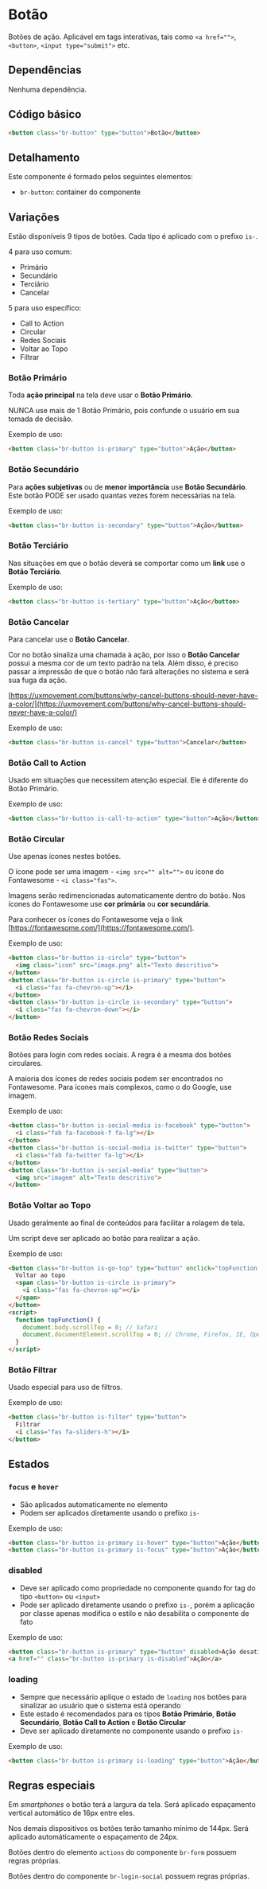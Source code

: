 # Botão

Botões de ação. Aplicável em tags interativas, tais como `<a href="">`, `<button>`, `<input type="submit">` etc.

## Dependências

Nenhuma dependência.

## Código básico

```html
<button class="br-button" type="button">Botão</button>
```

## Detalhamento

Este componente é formado pelos seguintes elementos:

- `br-button`: container do componente

## Variações

Estão disponíveis 9 tipos de botões. Cada tipo é aplicado com o prefixo `is-`.

4 para uso comum:

- Primário
- Secundário
- Terciário
- Cancelar

5 para uso específico:

- Call to Action
- Circular
- Redes Sociais
- Voltar ao Topo
- Filtrar

### Botão Primário

Toda **ação principal** na tela deve usar o **Botão Primário**.

NUNCA use mais de 1 Botão Primário, pois confunde o usuário em sua tomada de decisão.

Exemplo de uso:

```html
<button class="br-button is-primary" type="button">Ação</button>
```

### Botão Secundário

Para **ações subjetivas** ou de **menor importância** use **Botão Secundário**. Este botão PODE ser usado quantas vezes forem necessárias na tela.

Exemplo de uso:

```html
<button class="br-button is-secondary" type="button">Ação</button>
```

### Botão Terciário

Nas situações em que o botão deverá se comportar como um **link** use o **Botão Terciário**.

Exemplo de uso:

```html
<button class="br-button is-tertiary" type="button">Ação</button>
```

### Botão Cancelar

Para cancelar use o **Botão Cancelar**.

Cor no botão sinaliza uma chamada à ação, por isso o **Botão Cancelar** possui a mesma cor de um texto padrão na tela. Além disso, é preciso passar a impressão de que o botão não fará alterações no sistema e será sua fuga da ação.

[https://uxmovement.com/buttons/why-cancel-buttons-should-never-have-a-color/](https://uxmovement.com/buttons/why-cancel-buttons-should-never-have-a-color/)

Exemplo de uso:

```html
<button class="br-button is-cancel" type="button">Cancelar</button>
```

### Botão Call to Action

Usado em situações que necessitem atenção especial. Ele é diferente do Botão Primário.

Exemplo de uso:

```html
<button class="br-button is-call-to-action" type="button">Ação</button>
```

### Botão Circular

Use apenas ícones nestes botões.

O ícone pode ser uma imagem - `<img src="" alt="">` ou ícone do Fontawesome - `<i class="fas">`.

Imagens serão redimencionadas automaticamente dentro do botão. Nos ícones do Fontawesome use **cor primária** ou **cor secundária**.

Para conhecer os ícones do Fontawesome veja o link [https://fontawesome.com/](https://fontawesome.com/).

Exemplo de uso:

```html
<button class="br-button is-circle" type="button">
  <img class="icon" src="image.png" alt="Texto descritivo">
</button>
<button class="br-button is-circle is-primary" type="button">
  <i class="fas fa-chevron-up"></i>
</button>
<button class="br-button is-circle is-secondary" type="button">
  <i class="fas fa-chevron-down"></i>
</button>
```

### Botão Redes Sociais

Botões para login com redes sociais. A regra é a mesma dos botões circulares.

A maioria dos ícones de redes sociais podem ser encontrados no Fontawesome. Para ícones mais complexos, como o do Google, use imagem.

Exemplo de uso:

```html
<button class="br-button is-social-media is-facebook" type="button">
  <i class="fab fa-facebook-f fa-lg"></i>
</button>
<button class="br-button is-social-media is-twitter" type="button">
  <i class="fab fa-twitter fa-lg"></i>
</button>
<button class="br-button is-social-media" type="button">
  <img src="imagem" alt="Texto descritivo">
</button>
```

### Botão Voltar ao Topo

Usado geralmente ao final de conteúdos para facilitar a rolagem de tela.

Um script deve ser aplicado ao botão para realizar a ação.

Exemplo de uso:

```html
<button class="br-button is-go-top" type="button" onclick="topFunction()">
  Voltar ao topo
  <span class="br-button is-circle is-primary">
    <i class="fas fa-chevron-up"></i>
  </span>
</button>
<script>
  function topFunction() {
    document.body.scrollTop = 0; // Safari
    document.documentElement.scrollTop = 0; // Chrome, Firefox, IE, Opera
  }
</script>
```

### Botão Filtrar

Usado especial para uso de filtros.

Exemplo de uso:

```html
<button class="br-button is-filter" type="button">
  Filtrar
  <i class="fas fa-sliders-h"></i>
</button>
```

## Estados

### `focus` e `hover`

- São aplicados automaticamente no elemento
- Podem ser aplicados diretamente usando o prefixo `is-`

Exemplo de uso:

```html
<button class="br-button is-primary is-hover" type="button">Ação</button>
<button class="br-button is-primary is-focus" type="button">Ação</button>
```

### disabled

- Deve ser aplicado como propriedade no componente quando for tag do tipo `<button>` ou `<input>`
- Pode ser aplicado diretamente usando o prefixo `is-`, porém a aplicação por classe apenas modifica o estilo e não desabilita o componente de fato

Exemplo de uso:

```html
<button class="br-button is-primary" type="button" disabled>Ação desativada</button>
<a href="" class="br-button is-primary is-disabled">Ação</a>
```

### loading

- Sempre que necessário aplique o estado de `loading` nos botões para sinalizar ao usuário que o sistema está operando
- Este estado é recomendados para os tipos **Botão Primário**, **Botão Secundário**, **Botão Call to Action** e **Botão Circular**
- Deve ser aplicado diretamente no componente usando o prefixo `is-`

Exemplo de uso:

```html
<button class="br-button is-primary is-loading" type="button">Ação</button>
```

## Regras especiais

Em _smartphones_ o botão terá a largura da tela. Será aplicado espaçamento vertical automático de 16px entre eles.

Nos demais dispositivos os botões terão tamanho mínimo de 144px. Será aplicado automáticamente o espaçamento de 24px.

Botões dentro do elemento `actions` do componente `br-form` possuem regras próprias.

Botões dentro do componente `br-login-social` possuem regras próprias.
